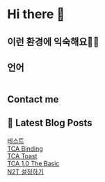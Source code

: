 # Hi there 👋

## 이런 환경에 익숙해요✍🏼

## 언어

<p>
  <img alt="" src= "https://img.shields.io/badge/Swift-DC6241?style=flat-square&logo=Swift&logoColor=white"/>
</p>

## Contact me

## 📕 Latest Blog Posts

<a href=https://dely.tistory.com/202>테스트</a></br><a href=https://dely.tistory.com/201>TCA Binding</a></br><a href=https://dely.tistory.com/200>TCA Toast</a></br><a href=https://dely.tistory.com/199>TCA 1.0 The Basic</a></br><a href=https://dely.tistory.com/198>N2T 설정하기</a></br>